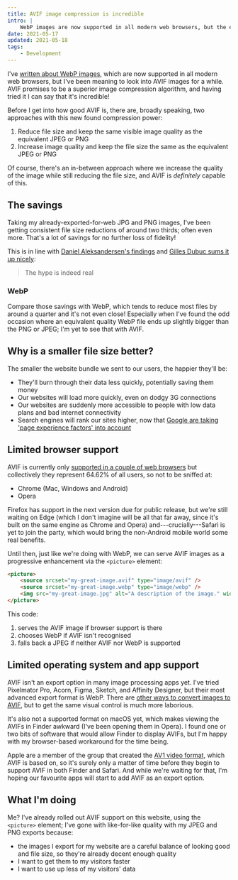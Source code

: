 ```yaml
---
title: AVIF image compression is incredible
intro: |
    WebP images are now supported in all modern web browsers, but the emerging AVIF format promises to be even better; I'm pleased to tell you it is!
date: 2021-05-17
updated: 2021-05-18
tags:
    - Development
---
```


I've [written about WebP images](/blog/using-webp-images), which are now supported in all modern web browsers, but I've been meaning to look into AVIF images for a while. AVIF promises to be a superior image compression algorithm, and having tried it I can say that it's incredible!

Before I get into how good AVIF is, there are, broadly speaking, two approaches with this new found compression power:

1. Reduce file size and keep the same visible image quality as the equivalent JPEG or PNG
2. Increase image quality and keep the file size the same as the equivalent JPEG or PNG

Of course, there's an in-between approach where we increase the quality of the image while still reducing the file size, and AVIF is *definitely* capable of this.


## The savings

Taking my already-exported-for-web JPG and PNG images, I've been getting consistent file size reductions of around two thirds; often even more. That's a lot of savings for no further loss of fidelity!

This is in line with [Daniel Aleksandersen's findings](https://www.ctrl.blog/entry/webp-avif-comparison.html) and [Gilles Dubuc sums it up nicely](https://calendar.perfplanet.com/2018/is-avif-the-future-of-images-on-the-web/):

> The hype is indeed real

### WebP

Compare those savings with WebP, which tends to reduce most files by around a quarter and it's not even close! Especially when I've found the odd occasion where an equivalent quality WebP file ends up slightly bigger than the PNG or JPEG; I'm yet to see that with AVIF.


## Why is a smaller file size better?

The smaller the website bundle we sent to our users, the happier they'll be:

- They'll burn through their data less quickly, potentially saving them money
- Our websites will load more quickly, even on dodgy 3G connections
- Our websites are suddenly more accessible to people with low data plans and bad internet connectivity
- Search engines will rank our sites higher, now that [Google are taking 'page experience factors' into account](https://developers.google.com/search/blog/2020/11/timing-for-page-experience)


## Limited browser support

AVIF is currently only [supported in a couple of web browsers](https://caniuse.com/avif) but collectively they represent 64.62% of all users, so not to be sniffed at:

- Chrome (Mac, Windows and Android)
- Opera

Firefox has support in the next version due for public release, but we're still waiting on Edge (which I don't imagine will be all that far away, since it's built on the same engine as Chrome and Opera) and---crucially---Safari is yet to join the party, which would bring the non-Android mobile world some real benefits.

Until then, just like we're doing with WebP, we can serve AVIF images as a progressive enhancement via the `<picture>` element:

```html
<picture>
    <source srcset="my-great-image.avif" type="image/avif" />
    <source srcset="my-great-image.webp" type="image/webp" />
    <img src="my-great-image.jpg" alt="A description of the image." width="800" height="450" />
</picture>
```

This code:

1. serves the AVIF image if browser support is there
2. chooses WebP if AVIF isn't recognised
3. falls back a JPEG if neither AVIF nor WebP is supported


## Limited operating system and app support

AVIF isn't an export option in many image processing apps yet. I've tried Pixelmator Pro, Acorn, Figma, Sketch, and Affinity Designer, but their most advanced export format is WebP. There are [other ways to convert images to AVIF](/blog/converting-images-to-avif-in-2021), but to get the same visual control is much more laborious.

It's also not a supported format on macOS yet, which makes viewing the AVIFs in Finder awkward (I've been opening them in Opera). I found one or two bits of software that would allow Finder to display AVIFs, but I'm happy with my browser-based workaround for the time being.

Apple are a member of the group that created the [AV1 video format](https://en.wikipedia.org/wiki/AV1), which AVIF is based on, so it's surely only a matter of time before they begin to support AVIF in both Finder and Safari. And while we're waiting for that, I'm hoping our favourite apps will start to add AVIF as an export option.


## What I'm doing

Me? I've already rolled out AVIF support on this website, using the `<picture>` element; I've gone with like-for-like quality with my JPEG and PNG exports because:

- the images I export for my website are a careful balance of looking good and file size, so they're already decent enough quality
- I want to get them to my visitors faster
- I want to use up less of my visitors' data
